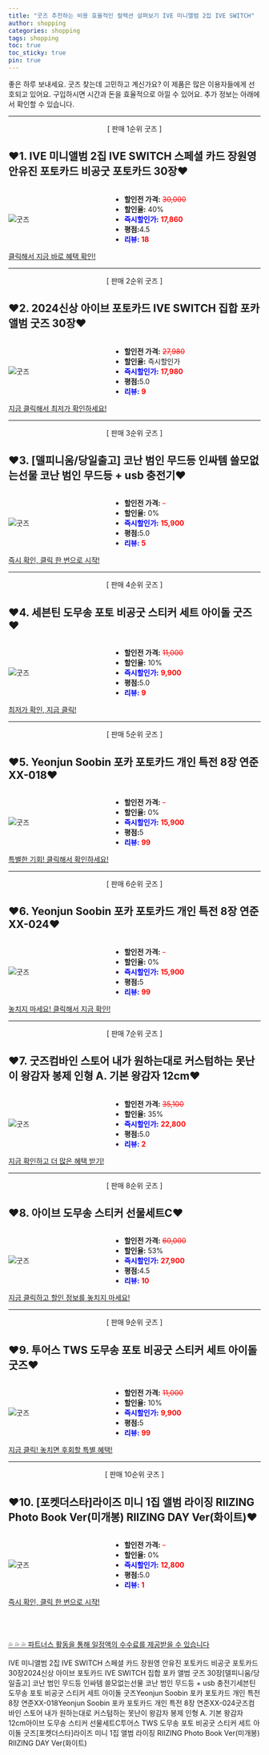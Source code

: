 ```yaml
---
title: "굿즈 추천하는 비용 효율적인 컬렉션 살펴보기 IVE 미니앨범 2집 IVE SWITCH"
author: shopping
categories: shopping
tags: shopping
toc: true
toc_sticky: true
pin: true
---
```

좋은 하루 보내세요. 굿즈 찾는데 고민하고 계신가요? 이 제품은 많은 이용자들에게 선호되고 있어요. 구입하시면 시간과 돈을 효율적으로 아낄 수 있어요. 추가 정보는 아래에서 확인할 수 있습니다.

---
<p class="toplist" style="margin: 0 auto; display: block; width: fit-content;">[ 판매 1순위 굿즈 ]</p>

<h2><strong>❤️1. IVE 미니앨범 2집 IVE SWITCH 스페셜 카드 장원영 안유진 포토카드 비공굿 포토카드 30장❤️</strong></h2>

<div style="display: flex; align-items: center;">
    <div style="flex: 0.4;">
        <img src="https://thumbnail10.coupangcdn.com/thumbnails/remote/230x230ex/image/vendor_inventory/190e/17309a4498180435667170ad9c2e5317d619c64ae77c88cf2d763dd3848a.jpg" alt="굿즈" style="max-width: 100%;">
    </div>
    <div style="flex: 0.6; margin-left: 10px;">
        <ul>
            <li><strong>할인전 가격:</strong> <del style="color: red;">30,000</del></li>
            <li><strong>할인율:</strong> 40%</li>
            <li><span style='color:blue'><strong>즉시할인가:</strong></span> <span style='color:red'><strong>17,860</strong></span></li>
            <li><strong>평점:</strong>4.5</li>
            <li><span style='color:blue'><strong>리뷰:</strong></span> <span style='color:red'><strong>18</strong></span></li>
        </ul>
    </div>
</div>
<div class="center">
    <a href="https://selin100587001.github.io?lptag=AF9450613&subid=githubio&pageKey=8149080447&traceid=V0-153&itemId=23183112063&vendorItemId=90390067081" class="myButton">
        클릭해서 지금 바로 혜택 확인!
    </a>
</div>


---
<p class="toplist" style="margin: 0 auto; display: block; width: fit-content;">[ 판매 2순위 굿즈 ]</p>

<h2><strong>❤️2. 2024신상 아이브 포토카드 IVE SWITCH 집합 포카 앨범 굿즈 30장❤️</strong></h2>

<div style="display: flex; align-items: center;">
    <div style="flex: 0.4;">
        <img src="https://thumbnail10.coupangcdn.com/thumbnails/remote/230x230ex/image/vendor_inventory/190e/17309a4498180435667170ad9c2e5317d619c64ae77c88cf2d763dd3848a.jpg" alt="굿즈" style="max-width: 100%;">
    </div>
    <div style="flex: 0.6; margin-left: 10px;">
        <ul>
            <li><strong>할인전 가격:</strong> <del style="color: red;">27,980</del></li>
            <li><strong>할인율:</strong> 즉시할인가</li>
            <li><span style='color:blue'><strong>즉시할인가:</strong></span> <span style='color:red'><strong>17,980</strong></span></li>
            <li><strong>평점:</strong>5.0</li>
            <li><span style='color:blue'><strong>리뷰:</strong></span> <span style='color:red'><strong>9</strong></span></li>
        </ul>
    </div>
</div>
<div class="center">
    <a href="https://selin100587001.github.io?lptag=AF9450613&subid=githubio&pageKey=8232463123&traceid=V0-153&itemId=23695655361&vendorItemId=90720760942" class="myButton">
        지금 클릭해서 최저가 확인하세요!
    </a>
</div>


---
<p class="toplist" style="margin: 0 auto; display: block; width: fit-content;">[ 판매 3순위 굿즈 ]</p>

<h2><strong>❤️3. [델피니움/당일출고] 코난 범인 무드등 인싸템 쓸모없는선물 코난 범인 무드등 + usb 충전기❤️</strong></h2>

<div style="display: flex; align-items: center;">
    <div style="flex: 0.4;">
        <img src="https://thumbnail10.coupangcdn.com/thumbnails/remote/230x230ex/image/vendor_inventory/ecc2/16c3ef29b82250b0e4a361ca7ad62fca9743bf7cd550a042a13b668a1451.jpg" alt="굿즈" style="max-width: 100%;">
    </div>
    <div style="flex: 0.6; margin-left: 10px;">
        <ul>
            <li><strong>할인전 가격:</strong> <del style="color: red;">-</del></li>
            <li><strong>할인율:</strong> 0%</li>
            <li><span style='color:blue'><strong>즉시할인가:</strong></span> <span style='color:red'><strong>15,900</strong></span></li>
            <li><strong>평점:</strong>5.0</li>
            <li><span style='color:blue'><strong>리뷰:</strong></span> <span style='color:red'><strong>5</strong></span></li>
        </ul>
    </div>
</div>
<div class="center">
    <a href="https://selin100587001.github.io?lptag=AF9450613&subid=githubio&pageKey=7588493103&traceid=V0-153&itemId=20047803989&vendorItemId=90098757395" class="myButton">
        즉시 확인, 클릭 한 번으로 시작!
    </a>
</div>


---
<p class="toplist" style="margin: 0 auto; display: block; width: fit-content;">[ 판매 4순위 굿즈 ]</p>

<h2><strong>❤️4. 세븐틴 도무송 포토 비공굿 스티커 세트 아이돌 굿즈❤️</strong></h2>

<div style="display: flex; align-items: center;">
    <div style="flex: 0.4;">
        <img src="https://thumbnail10.coupangcdn.com/thumbnails/remote/230x230ex/image/vendor_inventory/fd8c/6eb7db292cdc6110711e642825d799697edb3cdd1b9eeb2e5ce15616f886.jpg" alt="굿즈" style="max-width: 100%;">
    </div>
    <div style="flex: 0.6; margin-left: 10px;">
        <ul>
            <li><strong>할인전 가격:</strong> <del style="color: red;">11,000</del></li>
            <li><strong>할인율:</strong> 10%</li>
            <li><span style='color:blue'><strong>즉시할인가:</strong></span> <span style='color:red'><strong>9,900</strong></span></li>
            <li><strong>평점:</strong>5.0</li>
            <li><span style='color:blue'><strong>리뷰:</strong></span> <span style='color:red'><strong>9</strong></span></li>
        </ul>
    </div>
</div>
<div class="center">
    <a href="https://selin100587001.github.io?lptag=AF9450613&subid=githubio&pageKey=8210634042&traceid=V0-153&itemId=23564389768&vendorItemId=90590350277" class="myButton">
        최저가 확인, 지금 클릭!
    </a>
</div>


---
<p class="toplist" style="margin: 0 auto; display: block; width: fit-content;">[ 판매 5순위 굿즈 ]</p>

<h2><strong>❤️5. Yeonjun Soobin 포카 포토카드 개인 특전 8장 연준XX-018❤️</strong></h2>

<div style="display: flex; align-items: center;">
    <div style="flex: 0.4;">
        <img src="https://thumbnail10.coupangcdn.com/thumbnails/remote/230x230ex/image/vendor_inventory/00aa/fd5bedeba629e45b7323a96424a734d00daa5df46d9194cadab4cc31c51a.jpg" alt="굿즈" style="max-width: 100%;">
    </div>
    <div style="flex: 0.6; margin-left: 10px;">
        <ul>
            <li><strong>할인전 가격:</strong> <del style="color: red;">-</del></li>
            <li><strong>할인율:</strong> 0%</li>
            <li><span style='color:blue'><strong>즉시할인가:</strong></span> <span style='color:red'><strong>15,900</strong></span></li>
            <li><strong>평점:</strong>5</li>
            <li><span style='color:blue'><strong>리뷰:</strong></span> <span style='color:red'><strong>99</strong></span></li>
        </ul>
    </div>
</div>
<div class="center">
    <a href="https://selin100587001.github.io?lptag=AF9450613&subid=githubio&pageKey=8223596494&traceid=V0-153&itemId=23643189036&vendorItemId=90668589517" class="myButton">
        특별한 기회! 클릭해서 확인하세요!
    </a>
</div>


---
<p class="toplist" style="margin: 0 auto; display: block; width: fit-content;">[ 판매 6순위 굿즈 ]</p>

<h2><strong>❤️6. Yeonjun Soobin 포카 포토카드 개인 특전 8장 연준XX-024❤️</strong></h2>

<div style="display: flex; align-items: center;">
    <div style="flex: 0.4;">
        <img src="https://thumbnail9.coupangcdn.com/thumbnails/remote/230x230ex/image/vendor_inventory/082f/305d7f9d208bb751186ac8a73a00792ef2f3704f678e666d067a47f65cf5.jpg" alt="굿즈" style="max-width: 100%;">
    </div>
    <div style="flex: 0.6; margin-left: 10px;">
        <ul>
            <li><strong>할인전 가격:</strong> <del style="color: red;">-</del></li>
            <li><strong>할인율:</strong> 0%</li>
            <li><span style='color:blue'><strong>즉시할인가:</strong></span> <span style='color:red'><strong>15,900</strong></span></li>
            <li><strong>평점:</strong>5</li>
            <li><span style='color:blue'><strong>리뷰:</strong></span> <span style='color:red'><strong>99</strong></span></li>
        </ul>
    </div>
</div>
<div class="center">
    <a href="https://selin100587001.github.io?lptag=AF9450613&subid=githubio&pageKey=8223596494&traceid=V0-153&itemId=23643189034&vendorItemId=90668589495" class="myButton">
        놓치지 마세요! 클릭해서 지금 확인!
    </a>
</div>


---
<p class="toplist" style="margin: 0 auto; display: block; width: fit-content;">[ 판매 7순위 굿즈 ]</p>

<h2><strong>❤️7. 굿즈컴바인 스토어 내가 원하는대로 커스텀하는 못난이 왕감자 봉제 인형 A. 기본 왕감자 12cm❤️</strong></h2>

<div style="display: flex; align-items: center;">
    <div style="flex: 0.4;">
        <img src="https://thumbnail10.coupangcdn.com/thumbnails/remote/230x230ex/image/vendor_inventory/59af/7184a988040cf78c4623e68d13ef68771f02e919f34d2c04458ed6d25f0b.jpg" alt="굿즈" style="max-width: 100%;">
    </div>
    <div style="flex: 0.6; margin-left: 10px;">
        <ul>
            <li><strong>할인전 가격:</strong> <del style="color: red;">35,100</del></li>
            <li><strong>할인율:</strong> 35%</li>
            <li><span style='color:blue'><strong>즉시할인가:</strong></span> <span style='color:red'><strong>22,800</strong></span></li>
            <li><strong>평점:</strong>5.0</li>
            <li><span style='color:blue'><strong>리뷰:</strong></span> <span style='color:red'><strong>2</strong></span></li>
        </ul>
    </div>
</div>
<div class="center">
    <a href="https://selin100587001.github.io?lptag=AF9450613&subid=githubio&pageKey=8205359058&traceid=V0-153&itemId=23533840421&vendorItemId=90560107487" class="myButton">
        지금 확인하고 더 많은 혜택 받기!
    </a>
</div>


---
<p class="toplist" style="margin: 0 auto; display: block; width: fit-content;">[ 판매 8순위 굿즈 ]</p>

<h2><strong>❤️8. 아이브 도무송 스티커 선물세트C❤️</strong></h2>

<div style="display: flex; align-items: center;">
    <div style="flex: 0.4;">
        <img src="https://thumbnail9.coupangcdn.com/thumbnails/remote/230x230ex/image/vendor_inventory/1ccc/fbe80c9eb9db4f0eedc1fd763b892c6762959d0a30ef9e4623c60dfeaa43.jpg" alt="굿즈" style="max-width: 100%;">
    </div>
    <div style="flex: 0.6; margin-left: 10px;">
        <ul>
            <li><strong>할인전 가격:</strong> <del style="color: red;">60,000</del></li>
            <li><strong>할인율:</strong> 53%</li>
            <li><span style='color:blue'><strong>즉시할인가:</strong></span> <span style='color:red'><strong>27,900</strong></span></li>
            <li><strong>평점:</strong>4.5</li>
            <li><span style='color:blue'><strong>리뷰:</strong></span> <span style='color:red'><strong>10</strong></span></li>
        </ul>
    </div>
</div>
<div class="center">
    <a href="https://selin100587001.github.io?lptag=AF9450613&subid=githubio&pageKey=8165715546&traceid=V0-153&itemId=23300271048&vendorItemId=90373502267" class="myButton">
        지금 클릭하고 할인 정보를 놓치지 마세요!
    </a>
</div>


---
<p class="toplist" style="margin: 0 auto; display: block; width: fit-content;">[ 판매 9순위 굿즈 ]</p>

<h2><strong>❤️9. 투어스 TWS 도무송 포토 비공굿 스티커 세트 아이돌 굿즈❤️</strong></h2>

<div style="display: flex; align-items: center;">
    <div style="flex: 0.4;">
        <img src="https://thumbnail6.coupangcdn.com/thumbnails/remote/230x230ex/image/vendor_inventory/d6c6/8ed7aef6f33f609805d980bf234a35d990528737d1bc78b42968d2b31e60.jpg" alt="굿즈" style="max-width: 100%;">
    </div>
    <div style="flex: 0.6; margin-left: 10px;">
        <ul>
            <li><strong>할인전 가격:</strong> <del style="color: red;">11,000</del></li>
            <li><strong>할인율:</strong> 10%</li>
            <li><span style='color:blue'><strong>즉시할인가:</strong></span> <span style='color:red'><strong>9,900</strong></span></li>
            <li><strong>평점:</strong>5</li>
            <li><span style='color:blue'><strong>리뷰:</strong></span> <span style='color:red'><strong>99</strong></span></li>
        </ul>
    </div>
</div>
<div class="center">
    <a href="https://selin100587001.github.io?lptag=AF9450613&subid=githubio&pageKey=8228674008&traceid=V0-153&itemId=23675656157&vendorItemId=90700878678" class="myButton">
        지금 클릭! 놓치면 후회할 특별 혜택!
    </a>
</div>


---
<p class="toplist" style="margin: 0 auto; display: block; width: fit-content;">[ 판매 10순위 굿즈 ]</p>

<h2><strong>❤️10. [포켓더스타]라이즈 미니 1집 앨범 라이징 RIIZING Photo Book Ver(미개봉) RIIZING DAY Ver(화이트)❤️</strong></h2>

<div style="display: flex; align-items: center;">
    <div style="flex: 0.4;">
        <img src="https://thumbnail8.coupangcdn.com/thumbnails/remote/230x230ex/image/vendor_inventory/2235/b3d7715e5293c0d2a8d0145418439779fd19a061ee951cdeeaa48cae53f4.jpg" alt="굿즈" style="max-width: 100%;">
    </div>
    <div style="flex: 0.6; margin-left: 10px;">
        <ul>
            <li><strong>할인전 가격:</strong> <del style="color: red;">-</del></li>
            <li><strong>할인율:</strong> 0%</li>
            <li><span style='color:blue'><strong>즉시할인가:</strong></span> <span style='color:red'><strong>12,800</strong></span></li>
            <li><strong>평점:</strong>5.0</li>
            <li><span style='color:blue'><strong>리뷰:</strong></span> <span style='color:red'><strong>1</strong></span></li>
        </ul>
    </div>
</div>
<div class="center">
    <a href="https://selin100587001.github.io?lptag=AF9450613&subid=githubio&pageKey=8206961259&traceid=V0-153&itemId=23544767171&vendorItemId=90571137335" class="myButton">
        즉시 확인, 클릭 한 번으로 시작!
    </a>
</div>

<br><br><br>[💦 💦 💦 파트너스 활동을 통해 일정액의 수수료를 제공받을 수 있습니다](https://link.coupang.com/a/bcpT2c)<br><br>IVE 미니앨범 2집 IVE SWITCH 스페셜 카드 장원영 안유진 포토카드 비공굿 포토카드 30장2024신상 아이브 포토카드 IVE SWITCH 집합 포카 앨범 굿즈 30장[델피니움/당일출고] 코난 범인 무드등 인싸템 쓸모없는선물 코난 범인 무드등 + usb 충전기세븐틴 도무송 포토 비공굿 스티커 세트 아이돌 굿즈Yeonjun Soobin 포카 포토카드 개인 특전 8장 연준XX-018Yeonjun Soobin 포카 포토카드 개인 특전 8장 연준XX-024굿즈컴바인 스토어 내가 원하는대로 커스텀하는 못난이 왕감자 봉제 인형 A. 기본 왕감자 12cm아이브 도무송 스티커 선물세트C투어스 TWS 도무송 포토 비공굿 스티커 세트 아이돌 굿즈[포켓더스타]라이즈 미니 1집 앨범 라이징 RIIZING Photo Book Ver(미개봉) RIIZING DAY Ver(화이트)